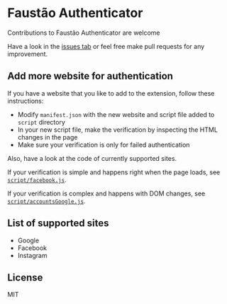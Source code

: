 # Faustão Authenticator

Contributions to Faustão Authenticator are welcome

Have a look in the [issues tab](https://github.com/luanorlandi/faustao-authenticator/issues) or feel free make pull requests for any improvement.

## Add more website for authentication

If you have a website that you like to add to the extension, follow these instructions:

- Modify `manifest.json` with the new website and script file added to `script` directory
- In your new script file, make the verification by inspecting the HTML changes in the page
- Make sure your verification is only for failed authentication

Also, have a look at the code of currently supported sites.

If your verification is simple and happens right when the page loads, see [`script/facebook.js`](https://github.com/luanorlandi/faustao-authenticator/blob/master/script/googleAccounts.js).

If your verification is complex and happens with DOM changes, see [`script/accountsGoogle.js`](https://github.com/luanorlandi/faustao-authenticator/blob/master/script/googleAccounts.js).

## List of supported sites

- Google
- Facebook
- Instagram

## License

MIT